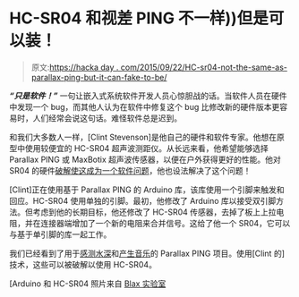 # HC-SR04 和视差 PING 不一样))但是可以装！

> 原文:[https://hacka day . com/2015/09/22/HC-sr04-not-the-same-as-parallax-ping-but-it-can-fake-to-be/](https://hackaday.com/2015/09/22/hc-sr04-isnt-the-same-as-parallax-ping-but-it-can-pretend-to-be/)

***“只是软件！”*** 一句让嵌入式系统软件开发人员心惊胆战的话。当软件人员在硬件中发现一个 bug，而其他人认为在软件中修复这个 bug 比修改新的硬件版本更容易时，人们经常会说这句话。难怪软件总是迟到。

和我们大多数人一样，[Clint Stevenson]是他自己的硬件和软件专家。他想在原型中使用较便宜的 HC-SR04 超声波测距仪。从长远来看，他希望能够选择 Parallax PING 或 MaxBotix 超声波传感器，以便在户外获得更好的性能。他对 SR04 的硬件[破解使这成为一个软件问题](http://www.cascologix.com/blog/hc-sr04-ping-sensor-hardware-mod)，他也设法解决了这个问题！

[Clint]正在使用基于 Parallax PING 的 Arduino 库，该库使用一个引脚来触发和回应。HC-SR04 使用单独的引脚。最初，他修改了 Arduino 库以接受双引脚方法。但考虑到他的长期目标，他还修改了 HC-SR04 传感器，去掉了板上上拉电阻，并在连接器端增加了一个新的电阻来合并信号。这给了他一个 SR04，它可以与基于单引脚的库一起工作。

我们已经看到了用于[感测水深](http://hackaday.com/2013/04/30/sump-pump-alarm-sends-text-message-as-water-rises/)和[产生音乐](http://hackaday.com/2011/02/13/range-finder-musical-toy/)的 Parallax PING 项目。使用[Clint 的]技术，这些可以被破解以使用 HC-SR04。

[Arduino 和 HC-SR04 照片来自 [Blax 实验室](http://www.blaxlab.com/2015/06/connecting-and-programming-hc-sr04.html)